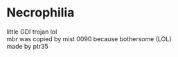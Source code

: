# Necrophilia
little GDI trojan lol
<br>
mbr was copied by mist 0090 because bothersome (LOL)
<br>
made by ptr35
